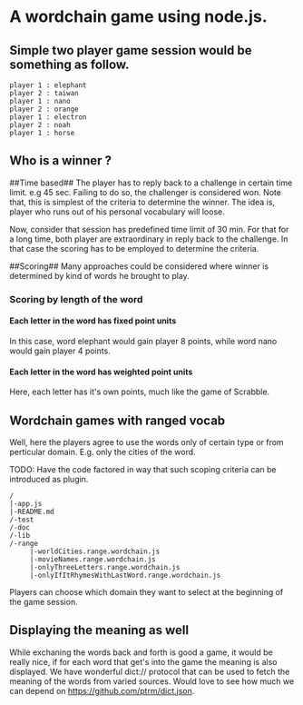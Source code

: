 A wordchain game using node.js.
==============================

Simple two player game session would be something as follow.
----------------------------------------------------------

	player 1 : elephant
	player 2 : taiwan
	player 1 : nano
	player 2 : orange 
	player 1 : electron
	player 2 : noah
	player 1 : horse

Who is a winner ?
-----------------
##Time based##
The player has to reply back to a challenge in certain time limit. e.g 45 sec. Failing to do so, the challenger is considered won.
Note that, this is simplest of the criteria to determine the winner. The idea is, player who runs out of his personal vocabulary will loose.

Now, consider that session has predefined time limit of 30 min. For that for a long time, both player are extraordinary in reply back to the challenge. In that case the scoring has to be employed to determine the criteria.

##Scoring##
Many approaches could be considered where winner is determined by kind of words he brought to play.
### Scoring by length of the word ###
#### Each letter in the word has fixed point units ####
In this case, word elephant would gain player 8 points, while word nano would gain player 4 points.	
#### Each letter in the word has weighted point units ####
Here, each letter has it's own points, much like the game of Scrabble.
	
Wordchain games with ranged vocab 
---------------------------------
Well, here the players agree to use the words only of certain type or from perticular domain. E.g. only the cities of the word.

TODO: Have the code factored in way that such scoping criteria can be introduced as plugin. 

	/
	|-app.js
	|-README.md
	/-test
	/-doc
	/-lib
	/-range
	     |-worldCities.range.wordchain.js
	     |-movieNames.range.wordchain.js
	     |-onlyThreeLetters.range.wordchain.js	
	     |-onlyIfItRhymesWithLastWord.range.wordchain.js	

Players can choose which domain they want to select at the beginning of the game session.

Displaying the meaning as well
------------------------------

While exchaning the words back and forth is good a game, it would be really nice, if for each word that get's into the game the meaning is also displayed. We have wonderful dict:// protocol that can be used to fetch the meaning of the words from varied sources. Would love to see how much we can depend on https://github.com/ptrm/dict.json.









